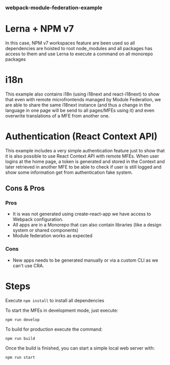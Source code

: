 ### webpack-module-federation-example

# Lerna + NPM v7

In this case, NPM v7 workspaces feature are been used so all dependencies are hoisted to root node_modules and all packages has access to them and use Lerna to execute a command on all monorepo packages

# i18n

This example also contains i18n (using i18next and react-i18next) to show that even with remote microfrontends managed by Module Federation, we are able to share the same i18next instance (and thus a change in the language in one page will be send to all pages/MFEs using it) and even overwrite translations of a MFE from another one.

# Authentication (React Context API)

This example includes a very simple authentication feature just to show that it is also possible to use React Context API with remote MFEs. When user logins at the home page, a token is generated and stored in the Context and later retrieved in another MFE to be able to check if user is still logged and show some information get from authentication fake system.

## Cons & Pros

### Pros

- It is was not generated using create-react-app we have access to Webpack configuration.
- All apps are in a Monorepo that can also contain libraries (like a design system or shared components)
- Module federation works as expected

### Cons

- New apps needs to be generated manually or via a custom CLI as we can't use CRA.

# Steps

Execute `npm install` to install all dependencies

To start the MFEs in development mode, just execute:

`npm run develop`

To build for production execute the command:

`npm run build`

Once the build is finished, you can start a simple local web server with:

`npm run start`